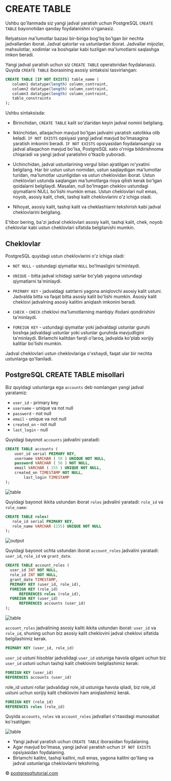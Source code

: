 # CREATE TABLE

Ushbu qo'llanmada siz yangi jadval yaratish uchun PostgreSQL `CREATE TABLE` bayonotidan qanday foydalanishni o'rganasiz.

Relyatsion ma'lumotlar bazasi bir-biriga bog'liq bo'lgan bir nechta jadvallardan iborat. Jadval qatorlar va ustunlardan iborat. Jadvallar mijozlar, mahsulotlar, xodimlar va boshqalar kabi tuzilgan ma'lumotlarni saqlashga imkon beradi.

Yangi jadval yaratish uchun siz `CREATE TABLE` operatoridan foydalanasiz. Quyida `CREATE TABLE` iborasining asosiy sintaksisi tasvirlangan:

```sql
CREATE TABLE [IF NOT EXISTS] table_name (
   column1 datatype(length) column_contraint,
   column2 datatype(length) column_contraint,
   column3 datatype(length) column_contraint,
   table_constraints
);
```

Ushbu sintaksisda:

* Birinchidan, `CREATE TABLE` kalit so'zlaridan keyin jadval nomini belgilang.

* Ikkinchidan, allaqachon mavjud bo'lgan jadvalni yaratish xatolikka olib keladi. `IF NOT EXISTS` opsiyasi yangi jadval mavjud bo'lmasagina yaratish imkonini beradi. `IF NOT EXISTS` opsiyasidan foydalansangiz va jadval allaqachon mavjud bo'lsa, PostgreSQL xato o'rniga bildirishnoma chiqaradi va yangi jadval yaratishni o'tkazib yuboradi.

* Uchinchidan, jadval ustunlarining vergul bilan ajratilgan ro'yxatini belgilang. Har bir ustun ustun nomidan, ustun saqlaydigan ma'lumotlar turidan, ma'lumotlar uzunligidan va ustun cheklovidan iborat. Ustun cheklovlari ustunda saqlangan ma'lumotlarga rioya qilish kerak bo'lgan qoidalarni belgilaydi. Masalan, null bo'lmagan cheklov ustundagi qiymatlarni NULL bo'lishi mumkin emas. Ustun cheklovlari null emas, noyob, asosiy kalit, chek, tashqi kalit cheklovlarini o'z ichiga oladi.

* Nihoyat, asosiy kalit, tashqi kalit va cheklashlarni tekshirish kabi jadval cheklovlarini belgilang.

E'tibor bering, ba'zi jadval cheklovlari asosiy kalit, tashqi kalit, chek, noyob cheklovlar kabi ustun cheklovlari sifatida belgilanishi mumkin.

## Cheklovlar

PostgreSQL quyidagi ustun cheklovlarini o'z ichiga oladi:

* `NOT NULL` - ustundagi qiymatlar `NULL` boʻlmasligini taʼminlaydi.

* `UNIQUE` - bitta jadval ichidagi satrlar bo'ylab yagona ustundagi qiymatlarni ta'minlaydi.

* `PRIMARY KEY` - jadvaldagi satrlarni yagona aniqlovchi asosiy kalit ustuni. Jadvalda bitta va faqat bitta asosiy kalit bo'lishi mumkin. Asosiy kalit cheklovi jadvalning asosiy kalitini aniqlash imkonini beradi.

* `CHECK` - `CHECK` cheklovi ma'lumotlarning mantiqiy ifodani qondirishini ta'minlaydi.

* `FOREIGN KEY` - ustundagi qiymatlar yoki jadvaldagi ustunlar guruhi boshqa jadvaldagi ustunlar yoki ustunlar guruhida mavjudligini ta'minlaydi. Birlamchi kalitdan farqli o'laroq, jadvalda ko'plab xorijiy kalitlar bo'lishi mumkin.

Jadval cheklovlari ustun cheklovlariga o'xshaydi, faqat ular bir nechta ustunlarga qo'llaniladi.

## PostgreSQL CREATE TABLE misollari

Biz quyidagi ustunlarga ega `accounts` deb nomlangan yangi jadval yaratamiz:

* `user_id` - primary key
* `username` - unique va not null
* `password` - not null
* `email` - unique va not null
* `created_on` - not null
* `last_login` - null

Quyidagi bayonot `accounts` jadvalini yaratadi:

```sql
CREATE TABLE accounts (
	user_id serial PRIMARY KEY,
	username VARCHAR ( 50 ) UNIQUE NOT NULL,
	password VARCHAR ( 50 ) NOT NULL,
	email VARCHAR ( 255 ) UNIQUE NOT NULL,
	created_on TIMESTAMP NOT NULL,
        last_login TIMESTAMP 
);
```

![table](https://www.postgresqltutorial.com/wp-content/uploads/2020/07/PostgreSQL-Create-Table-accounts-example.png)

Quyidagi bayonot ikkita ustundan iborat `roles` jadvalini yaratadi: `role_id` va `role_name`:

```sql
CREATE TABLE roles(
   role_id serial PRIMARY KEY,
   role_name VARCHAR (255) UNIQUE NOT NULL
);
```

![output](https://www.postgresqltutorial.com/wp-content/uploads/2020/07/PostgreSQL-Create-Table-roles-example.png)

Quyidagi bayonot uchta ustundan iborat `account_roles` jadvalini yaratadi: `user_id`, `role_id` va `grant_date`.

```sql
CREATE TABLE account_roles (
  user_id INT NOT NULL,
  role_id INT NOT NULL,
  grant_date TIMESTAMP,
  PRIMARY KEY (user_id, role_id),
  FOREIGN KEY (role_id)
      REFERENCES roles (role_id),
  FOREIGN KEY (user_id)
      REFERENCES accounts (user_id)
);
```

![table](https://www.postgresqltutorial.com/wp-content/uploads/2020/07/PostgreSQL-Create-Table-account_roles-example.png)

`account_roles` jadvalining asosiy kaliti ikkita ustundan iborat: `user_id` va `role_id`, shuning uchun biz asosiy kalit cheklovini jadval cheklovi sifatida belgilashimiz kerak. 

```sql
PRIMARY KEY (user_id, role_id)
```

`user_id` ustuni hisoblar jadvalidagi `user_id` ustuniga havola qilgani uchun biz `user_id` ustuni uchun tashqi kalit cheklovini belgilashimiz kerak:

```sql
FOREIGN KEY (user_id)
REFERENCES accounts (user_id)
```

role_id ustuni rollar jadvalidagi role_id ustuniga havola qiladi, biz role_id ustuni uchun xorijiy kalit cheklovini ham aniqlashimiz kerak.

```sql
FOREIGN KEY (role_id)
REFERENCES roles (role_id)
```

Quyida `accounts`, `roles` va `account_roles` jadvallari o'rtasidagi munosabat ko'rsatilgan:

![table](https://www.postgresqltutorial.com/wp-content/uploads/2020/07/PostgreSQL-Create-Table-example.png)

* Yangi jadval yaratish uchun `CREATE TABLE` iborasidan foydalaning.
* Agar mavjud bo'lmasa, yangi jadval yaratish uchun `IF NOT EXISTS` opsiyasidan foydalaning.
* Birlamchi kalitni, tashqi kalitni, null emas, yagona kalitni qo'llang va jadval ustunlariga cheklovlarni tekshiring.

© [postgresqltutorial.com](https://www.postgresqltutorial.com/postgresql-tutorial/postgresql-create-table/)